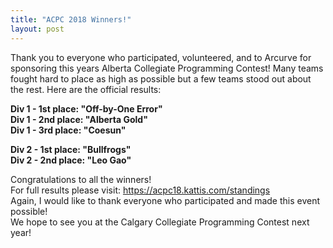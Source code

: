 ```yaml
---
title: "ACPC 2018 Winners!"
layout: post
---
```


<div class="col-md-12">
<p><p>
Thank you to everyone who participated, volunteered, and to Arcurve for sponsoring this years Alberta Collegiate Programming Contest! Many teams fought hard to place as high as possible but a few teams stood out about the rest. Here are the official results:
<p>
<b>Div 1 - 1st place: "Off-by-One Error"</b> <br>
<b>Div 1 - 2nd place: "Alberta Gold"</b> <br>
<b>Div 1 - 3rd place: "Coesun"</b> <br>
<p>
<b>Div 2 - 1st place: "Bullfrogs"</b> <br>
<b>Div 2 - 2nd place: "Leo Gao"</b><br>
<p>
Congratulations to all the winners!
<br>
For full results please visit: <a href="https://acpc18.kattis.com/standings">https://acpc18.kattis.com/standings</a>
<br>
Again, I would like to thank everyone who participated and made this event possible! <br>
We hope to see you at the Calgary Collegiate Programming Contest next year!

<br>


<br><br>

<br>
</div>
